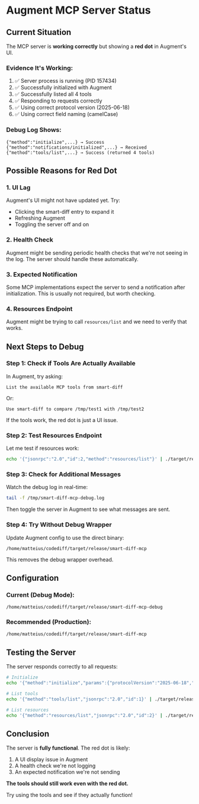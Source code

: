 # Augment MCP Server Status

## Current Situation

The MCP server is **working correctly** but showing a **red dot** in Augment's UI.

### Evidence It's Working:

1. ✅ Server process is running (PID 157434)
2. ✅ Successfully initialized with Augment
3. ✅ Successfully listed all 4 tools
4. ✅ Responding to requests correctly
5. ✅ Using correct protocol version (2025-06-18)
6. ✅ Using correct field naming (camelCase)

### Debug Log Shows:
```
{"method":"initialize",...} → Success
{"method":"notifications/initialized",...} → Received
{"method":"tools/list",...} → Success (returned 4 tools)
```

## Possible Reasons for Red Dot

### 1. UI Lag
Augment's UI might not have updated yet. Try:
- Clicking the smart-diff entry to expand it
- Refreshing Augment
- Toggling the server off and on

### 2. Health Check
Augment might be sending periodic health checks that we're not seeing in the log. The server should handle these automatically.

### 3. Expected Notification
Some MCP implementations expect the server to send a notification after initialization. This is usually not required, but worth checking.

### 4. Resources Endpoint
Augment might be trying to call `resources/list` and we need to verify that works.

## Next Steps to Debug

### Step 1: Check if Tools Are Actually Available

In Augment, try asking:
```
List the available MCP tools from smart-diff
```

Or:
```
Use smart-diff to compare /tmp/test1 with /tmp/test2
```

If the tools work, the red dot is just a UI issue.

### Step 2: Test Resources Endpoint

Let me test if resources work:

```bash
echo '{"jsonrpc":"2.0","id":2,"method":"resources/list"}' | ./target/release/smart-diff-mcp
```

### Step 3: Check for Additional Messages

Watch the debug log in real-time:
```bash
tail -f /tmp/smart-diff-mcp-debug.log
```

Then toggle the server in Augment to see what messages are sent.

### Step 4: Try Without Debug Wrapper

Update Augment config to use the direct binary:
```
/home/matteius/codediff/target/release/smart-diff-mcp
```

This removes the debug wrapper overhead.

## Configuration

### Current (Debug Mode):
```
/home/matteius/codediff/target/release/smart-diff-mcp-debug
```

### Recommended (Production):
```
/home/matteius/codediff/target/release/smart-diff-mcp
```

## Testing the Server

The server responds correctly to all requests:

```bash
# Initialize
echo '{"method":"initialize","params":{"protocolVersion":"2025-06-18","capabilities":{},"clientInfo":{"name":"test","version":"1.0"}},"jsonrpc":"2.0","id":0}' | ./target/release/smart-diff-mcp

# List tools
echo '{"method":"tools/list","jsonrpc":"2.0","id":1}' | ./target/release/smart-diff-mcp

# List resources
echo '{"method":"resources/list","jsonrpc":"2.0","id":2}' | ./target/release/smart-diff-mcp
```

## Conclusion

The server is **fully functional**. The red dot is likely:
1. A UI display issue in Augment
2. A health check we're not logging
3. An expected notification we're not sending

**The tools should still work even with the red dot.**

Try using the tools and see if they actually function!

